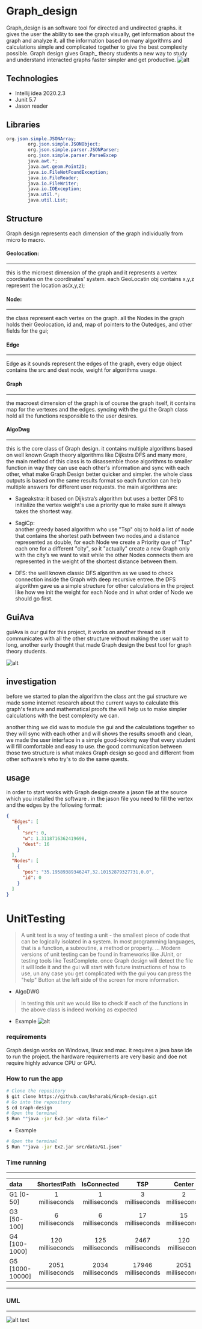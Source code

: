 # Graph_design

Graph_design is an software tool for directed and undirected graphs. it gives the user the ability to see the graph
visually, get information about the graph and analyze it. all the information based on many algorithms and calculations
simple and complicated together to give the best complexity possible. Graph design gives Graph_ theory students a new
way to study and understand interacted graphs faster simpler and get productive.
![alt](https://camo.githubusercontent.com/8c25a1d1e952518ece85bc89fbc84878f9bf272589df0d07d7b8dfb756d0e09f/68747470733a2f2f63646e2e706978616261792e636f6d2f70686f746f2f323031382f30322f32372f31372f34302f67726170682d333138363038325f313238302e706e67)
## Technologies

- Intellij idea 2020.2.3
- Junit 5.7
- Jason reader

## Libraries

```java
org.json.simple.JSONArray;
        org.json.simple.JSONObject;
        org.json.simple.parser.JSONParser;
        org.json.simple.parser.ParseExcep
        java.awt.*;
        java.awt.geom.Point2D;
        java.io.FileNotFoundException;
        java.io.FileReader;
        java.io.FileWriter;
        java.io.IOException;
        java.util.*;
        java.util.List;
```

## Structure

Graph design represents each dimension of the graph individually from micro to macro.

#### Geolocation:

***
this is the microest dimension of the graph and it represents a vertex coordinates on the coordinates' system. each
GeoLocatin obj contains x,y,z represent the location as(x,y,z);

#### Node:

***
the class represent each vertex on the graph. all the Nodes in the graph holds their Geolocation, id and, map of
pointers to the Outedges, and other fields for the gui;

#### Edge

***
Edge as it sounds represent the edges of the graph, every edge object contains the src and dest node, weight for
algorithms usage.

#### Graph

***

the macroest dimension of the graph is of course the graph itself, it contains map for the vertexes and the edges.
syncing with the gui the Graph class hold all the functions responsible to the user desires.

#### AlgoDwg

***

this is the core class of Graph design. it contains multiple algorithms based on well known Graph theory algorithms like
Dijkstra DFS and many more, the main method of this class is to disassemble those algorithms to smaller function in way
they can use each other's information and sync with each other, what make Graph Design better quicker and simpler. the
whole class outputs is based on the same results format so each function can help multiple answers for different user
requests. the main algorithms are:

* Sageakstra:
  it based on Dijkstra’s algorithm but uses a better DFS to initialize the vertex weight's use a priority que to make
  sure it always takes the shortest way.

* SagiCp:  
  another greedy based algorithm who use "Tsp" obj to hold a list of node that contains the shortest path between two
  nodes,and a distance represented as double, for each Node we create a Priority que of "Tsp" each one for a
  different  "city", so it "actually" create a new Graph only with the city’s we want to visit while the other Nodes
  connects them are represented in the weight of the shortest distance between them.

* DFS:
  the well known classic DFS algorithm as we used to check connection inside the Graph with deep recursive entree. the
  DFS algorithm gave us a simple structure for other calculations in the project like how we init the weight for each
  Node and in what order of Node we should go first.

## GuiAva

guiAva is our gui for this project, it works on another thread so it communicates with all the other structure without
making the user wait to long, another early thought that made Graph design the best tool for graph theory students.

![alt](src/image/gui.png)
## investigation

before we started to plan the algorithm the class ant the gui structure we made some internet research about the current
ways to calculate this graph's feature and mathematical proofs the will help us to make simpler calculations with the
best complexity we can.

another thing we did was to module the gui and the calculations together so they will sync with each other and will
shows the results smooth and clean, we made the user interface in a simple good-looking way that every student will fill
comfortable and easy to use. the good communication between those two structure is what makes Graph design so good and
different from other software’s who try's to do the same quests.

## usage

in order to start works with Graph design create a jason file at the source which you installed the software . in the
jason file you need to fill the vertex and the edges by the following format:

```json
{
  "Edges": [
    {
      "src": 0,
      "w": 1.3118716362419698,
      "dest": 16
    }
  ],
  "Nodes": [
    {
      "pos": "35.19589389346247,32.10152879327731,0.0",
      "id": 0
    }
  ]
}
```
# UnitTesting
>A unit test is a way of testing a unit - the smallest piece of code that can be logically isolated in a system. In most programming languages, that is a function, a subroutine, a method or property. ... Modern versions of unit testing can be found in frameworks like JUnit, or testing tools like TestComplete.
once Graph design will detect the file it will lode it and the gui will start with future instructions of how to use, un
any case you get complicated with the gui you can press the "help" Button at the left side of the screen for more
information.
* AlgoDWG
>In testing this unit we would like to check if each of the functions in the above class is indeed working as expected
* Example
![alt](src/image/TestDWG.png)

### requirements

Graph design works on Windows, linux and mac. it requires a java base ide to run the project. the hardware requirements
are very basic and doe not require highly advance CPU or GPU.

### How to run the app

```bash
# Clone the repository
$ git clone https://github.com/bsharabi/Graph-design.git
# Go into the repository
$ cd Graph-design
# Open the terminal 
$ Run ""java -jar Ex2.jar <data file>"
```

* Example

```bash
# Open the terminal 
$ Run ""java -jar Ex2.jar src/data/G1.json"
```

### Time running

***

| data                   |     ShortestPath    |     IsConnected    |    TSP    |    Center    |
|        :---           |     :---:      |     :---:     |     :---:    |     :---:    |
|         G1 [0-50]           |    1 milliseconds     |       1 milliseconds    |     3 milliseconds    |    2 milliseconds     |
|         G3  [50-100]          |   6 milliseconds     |     6 milliseconds   |    17 milliseconds    |    15 milliseconds    |
|         G4    [100-1000]           |     120 milliseconds     |     125 milliseconds   |    2467 milliseconds    |    120 millisecond    |
|         G5    [1000-10000]        |     2051 milliseconds     |      2034 milliseconds   |     17946 milliseconds    |     2051 milliseconds    |

***

### UML

***
![alt text](src/UML.png)

